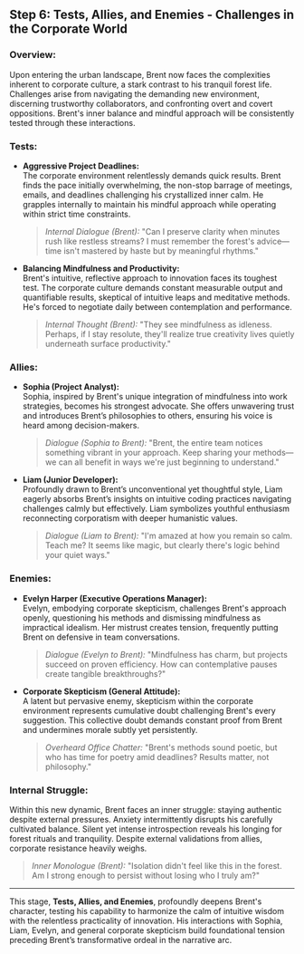 ## Step 6: Tests, Allies, and Enemies - Challenges in the Corporate World

### Overview:
Upon entering the urban landscape, Brent now faces the complexities inherent to corporate culture, a stark contrast to his tranquil forest life. Challenges arise from navigating the demanding new environment, discerning trustworthy collaborators, and confronting overt and covert oppositions. Brent's inner balance and mindful approach will be consistently tested through these interactions.

### Tests:

- **Aggressive Project Deadlines:**  
The corporate environment relentlessly demands quick results. Brent finds the pace initially overwhelming, the non-stop barrage of meetings, emails, and deadlines challenging his crystallized inner calm. He grapples internally to maintain his mindful approach while operating within strict time constraints.

  > *Internal Dialogue (Brent):* "Can I preserve clarity when minutes rush like restless streams? I must remember the forest's advice—time isn't mastered by haste but by meaningful rhythms."

- **Balancing Mindfulness and Productivity:**  
Brent's intuitive, reflective approach to innovation faces its toughest test. The corporate culture demands constant measurable output and quantifiable results, skeptical of intuitive leaps and meditative methods. He's forced to negotiate daily between contemplation and performance.

  > *Internal Thought (Brent):* "They see mindfulness as idleness. Perhaps, if I stay resolute, they'll realize true creativity lives quietly underneath surface productivity."

### Allies:

- **Sophia (Project Analyst):**  
Sophia, inspired by Brent's unique integration of mindfulness into work strategies, becomes his strongest advocate. She offers unwavering trust and introduces Brent’s philosophies to others, ensuring his voice is heard among decision-makers.

  > *Dialogue (Sophia to Brent):* "Brent, the entire team notices something vibrant in your approach. Keep sharing your methods—we can all benefit in ways we're just beginning to understand."

- **Liam (Junior Developer):**  
Profoundly drawn to Brent’s unconventional yet thoughtful style, Liam eagerly absorbs Brent’s insights on intuitive coding practices navigating challenges calmly but effectively. Liam symbolizes youthful enthusiasm reconnecting corporatism with deeper humanistic values.

  > *Dialogue (Liam to Brent):* "I'm amazed at how you remain so calm. Teach me? It seems like magic, but clearly there's logic behind your quiet ways."

### Enemies:

- **Evelyn Harper (Executive Operations Manager):**  
Evelyn, embodying corporate skepticism, challenges Brent's approach openly, questioning his methods and dismissing mindfulness as impractical idealism. Her mistrust creates tension, frequently putting Brent on defensive in team conversations.

  > *Dialogue (Evelyn to Brent):* "Mindfulness has charm, but projects succeed on proven efficiency. How can contemplative pauses create tangible breakthroughs?"

- **Corporate Skepticism (General Attitude):**  
A latent but pervasive enemy, skepticism within the corporate environment represents cumulative doubt challenging Brent's every suggestion. This collective doubt demands constant proof from Brent and undermines morale subtly yet persistently.

  > *Overheard Office Chatter:* "Brent's methods sound poetic, but who has time for poetry amid deadlines? Results matter, not philosophy."

### Internal Struggle:

Within this new dynamic, Brent faces an inner struggle: staying authentic despite external pressures. Anxiety intermittently disrupts his carefully cultivated balance. Silent yet intense introspection reveals his longing for forest rituals and tranquility. Despite external validations from allies, corporate resistance heavily weighs.

> *Inner Monologue (Brent):* "Isolation didn't feel like this in the forest. Am I strong enough to persist without losing who I truly am?"

---

This stage, **Tests, Allies, and Enemies**, profoundly deepens Brent's character, testing his capability to harmonize the calm of intuitive wisdom with the relentless practicality of innovation. His interactions with Sophia, Liam, Evelyn, and general corporate skepticism build foundational tension preceding Brent’s transformative ordeal in the narrative arc. 

